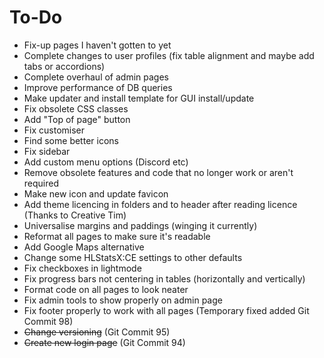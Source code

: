 # To-Do
* Fix-up pages I haven't gotten to yet
* Complete changes to user profiles (fix table alignment and maybe add tabs or accordions)
* Complete overhaul of admin pages
* Improve performance of DB queries
* Make updater and install template for GUI install/update
* Fix obsolete CSS classes
* Add "Top of page" button
* Fix customiser
* Find some better icons
* Fix sidebar
* Add custom menu options (Discord etc)
* Remove obsolete features and code that no longer work or aren't required
* Make new icon and update favicon
* Add theme licencing in folders and to header after reading licence (Thanks to Creative Tim)
* Universalise margins and paddings (winging it currently)
* Reformat all pages to make sure it's readable
* Add Google Maps alternative
* Change some HLStatsX:CE settings to other defaults
* Fix checkboxes in lightmode
* Fix progress bars not centering in tables (horizontally and vertically)
* Format code on all pages to look neater
* Fix admin tools to show properly on admin page
* Fix footer properly to work with all pages (Temporary fixed added Git Commit 98)
* ~~Change versioning~~ (Git Commit 95)
* ~~Create new login page~~ (Git Commit 94)
